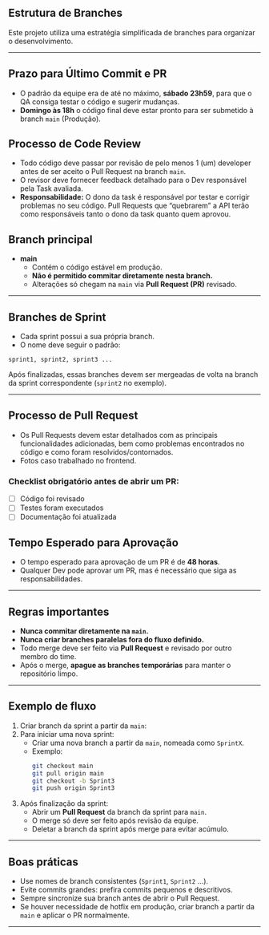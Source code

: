 ## Estrutura de Branches

Este projeto utiliza uma estratégia simplificada de branches para organizar o desenvolvimento.

----
 
## Prazo para Último Commit e PR

- O padrão da equipe era de até no máximo, **sábado 23h59**, para que o QA consiga testar o código e sugerir mudanças. 
- **Domingo às 18h** o código final deve estar pronto para ser submetido à branch `main` (Produção).

## Processo de Code Review

- Todo código deve passar por revisão de pelo menos 1 (um) developer antes de ser aceito o Pull Request na branch `main`.
- O revisor deve fornecer feedback detalhado para o Dev responsável pela Task avaliada.
- **Responsabilidade:** O dono da task é responsável por testar e corrigir problemas no seu código. Pull Requests que “quebrarem” a API terão como responsáveis tanto o dono da task quanto quem aprovou.

## Branch principal

- **main**  
  - Contém o código estável em produção.  
  - **Não é permitido commitar diretamente nesta branch.**  
  - Alterações só chegam na `main` via **Pull Request (PR)** revisado.  

---

## Branches de Sprint

- Cada sprint possui a sua própria branch.  
- O nome deve seguir o padrão:

```
sprint1, sprint2, sprint3 ...
```
Após finalizadas, essas branches devem ser mergeadas de volta na branch da sprint correspondente (`sprint2` no exemplo).  

---

## Processo de Pull Request

- Os Pull Requests devem estar detalhados com as principais funcionalidades adicionadas, bem como problemas encontrados no código e como foram resolvidos/contornados.
- Fotos caso trabalhado no frontend.

### Checklist obrigatório antes de abrir um PR:

- [ ] Código foi revisado
- [ ] Testes foram executados
- [ ] Documentação foi atualizada

## Tempo Esperado para Aprovação

- O tempo esperado para aprovação de um PR é de **48 horas**.
- Qualquer Dev pode aprovar um PR, mas é necessário que siga as responsabilidades.

---

## Regras importantes

- **Nunca commitar diretamente na `main`.**  
- **Nunca criar branches paralelas fora do fluxo definido.**  
- Todo merge deve ser feito via **Pull Request** e revisado por outro membro do time.  
- Após o merge, **apague as branches temporárias** para manter o repositório limpo.  

---

## Exemplo de fluxo

1. Criar branch da sprint a partir da `main`:  
3. Para iniciar uma nova sprint:  
   - Criar uma nova branch a partir da `main`, nomeada como `SprintX`.  
   - Exemplo:  
     ```bash
     git checkout main
     git pull origin main
     git checkout -b Sprint3
     git push origin Sprint3
     ```
4. Após finalização da sprint:  
   - Abrir um **Pull Request** da branch da sprint para `main`.  
   - O merge só deve ser feito após revisão da equipe.  
   - Deletar a branch da sprint após merge para evitar acúmulo.  

---

## Boas práticas

- Use nomes de branch consistentes (`Sprint1`, `Sprint2` …).  
- Evite commits grandes: prefira commits pequenos e descritivos.  
- Sempre sincronize sua branch antes de abrir o Pull Request.  
- Se houver necessidade de hotfix em produção, criar branch a partir da `main` e aplicar o PR normalmente.  

---
